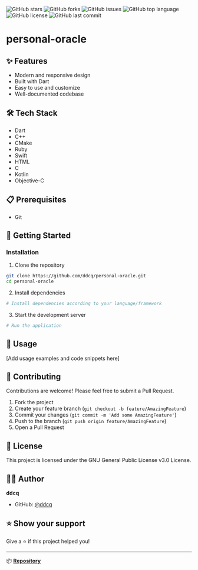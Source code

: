 ![GitHub stars](https://img.shields.io/github/stars/ddcq/personal-oracle?style=social) ![GitHub forks](https://img.shields.io/github/forks/ddcq/personal-oracle?style=social) ![GitHub issues](https://img.shields.io/github/issues/ddcq/personal-oracle) ![GitHub top language](https://img.shields.io/github/languages/top/ddcq/personal-oracle) ![GitHub license](https://img.shields.io/github/license/ddcq/personal-oracle) ![GitHub last commit](https://img.shields.io/github/last-commit/ddcq/personal-oracle)

# personal-oracle





## ✨ Features

- Modern and responsive design
- Built with Dart
- Easy to use and customize
- Well-documented codebase

## 🛠️ Tech Stack

- Dart
- C++
- CMake
- Ruby
- Swift
- HTML
- C
- Kotlin
- Objective-C

## 📋 Prerequisites

- Git



## 🚀 Getting Started

### Installation

1. Clone the repository
```bash
git clone https://github.com/ddcq/personal-oracle.git
cd personal-oracle
```

2. Install dependencies
```bash
# Install dependencies according to your language/framework
```

3. Start the development server
```bash
# Run the application
```











## 📖 Usage

[Add usage examples and code snippets here]

## 🤝 Contributing

Contributions are welcome! Please feel free to submit a Pull Request.

1. Fork the project
2. Create your feature branch (`git checkout -b feature/AmazingFeature`)
3. Commit your changes (`git commit -m 'Add some AmazingFeature'`)
4. Push to the branch (`git push origin feature/AmazingFeature`)
5. Open a Pull Request

## 📄 License

This project is licensed under the GNU General Public License v3.0 License.

## 👨‍💻 Author

**ddcq**

- GitHub: [@ddcq](https://github.com/ddcq)

## ⭐ Show your support

Give a ⭐️ if this project helped you!

---


📦 **[Repository](https://github.com/ddcq/personal-oracle)**